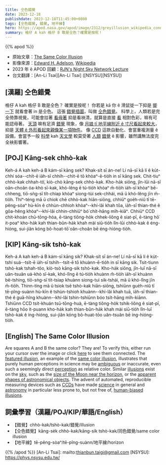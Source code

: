 ```yaml
---
title: 仝色錯覺
date: 2023-12-18
publishdate: 2023-12-18T11:45:00+0800
tags: [仝色錯覺, 錯覺, 地平線]
hero: https://apod.nasa.gov/apod/image/2312/greyillusion_wikipedia_connected_960.jpg
summary: 格仔 A kah 格仔 B 敢是仝色？確實是按呢！
---
```


{{% apod %}}

- 原始文章：[The Same Color Illusion](https://apod.nasa.gov/apod/ap231218.html)
- 影像來源：[Edward H. Adelson](https://bcs.mit.edu/directory/edward-adelson), [Wikipedia](https://en.wikipedia.org/wiki/Image:Same_color_illusion.png)
- 2023 年 ê APOD 回顧：[RJN's Night Sky Network Lecture](https://www.youtube.com/watch?v=S00SNpSNKZo)
- 台文翻譯：[An-Li Tsai][An-Li Tsai] ([NSYSU][NSYSU])

## [漢羅] 仝色錯覺
格仔 A kah 格仔 B 敢是仝色？
確實是按呢！
你若是 kā 你 ê 滑鼠徙一下抑是 [揤一下][here] 就看會著 in 是仝色。
這張 [錯覺插圖][featured illusion]，叫做 [仝色錯覺][same color illusion]。
科學上，人類若是完全倚靠視覺，可能會拄著 [看毋著][ambiguous] 抑是看袂清，就算是直接 [看][perception] 相對色彩，嘛有可能認毋著。
[天頂][sky] 嘛有足濟 [錯覺][illusions 1] 現象，像 [月娘 tī 地平線附近 ê 寸尺看起來較大][size of the Moon near the horizon]，抑是 [天體 ê 外形看起來親像某一項物件][apparent shapes of astronomical objects]。
像 [CCD][CCDs] 這款自動化、會當重複測量 ê 設備，會當予一般 [科學][science] kah [天文學][astronomy] 較莫受著 [人類][human-biased] [錯覺][illusions 2] ê 影響，雖然講無法度完全袂影響著。

## [POJ] Kāng-sek chhò-kak
Keh-á A kah keh-á B kám-sī kāng sek?
Khak-si̍t sī án-ne!
Lí nā-sī kā lí ê ku̍t-chhí sóa--chi̍t-ē ia̍h-sī chhi̍h--chi̍t-ē tō khòaⁿ-ē-tio̍h in sī kāng sek.
Chit-tiuⁿ chhò-kak chhah-tô͘, kiò-chò kāng-sek chhò-kak.
Kho-ha̍k siōng, jîn-lūi nā-sī oân-choân óa-khò sī-kak, khó-lêng ē tú-tio̍h khòaⁿ m̄-tio̍h ia̍h-sī khòaⁿ bē-chheng, tiō-sǹg-sī ti̍t-chiap khòaⁿ siong-tùi sek-chhái, mā ū khó-lêng jīn m̄-tio̍h.
Thiⁿ-téng mā ū chiok chē chhò-kak hiān-siōng, chhiūⁿ goe̍h-niû tī tē-pêng-sòaⁿ hù-kīn ê chhùn-chhioh khòaⁿ--khí-lâi khah tōa, ia̍h-sī thian-thé ê gōa-hêng khòaⁿ--khí-lâi chhin-chhiūⁿ bó͘ chi̍t-hāng mi̍h-kiāⁿ.
Chhiūⁿ CCD chit-khoán chū-tōng-hòa, ē-tàng tiông-ho̍k chhek-liông ê siat-pī, ē-tàng hō͘ it-poaⁿ kho-ha̍k kah thian-bûn-ha̍k khah mài siū-tio̍h lîn-lūi chhò-kak ê éng-hióng, sui-jiân kóng bô-hoat-tō͘ oân-choân bē éng-hióng-tio̍h.

## [KIP] Kāng-sik tshò-kak
Keh-á A kah keh-á B kám-sī kāng sik?
Khak-si̍t sī án-ne!
Lí nā-sī kā lí ê ku̍t-tshí suá--tsi̍t-ē ia̍h-sī tshi̍h--tsi̍t-ē tō khuànn-ē-tio̍h in sī kāng sik.
Tsit-tiunn tshò-kak tshah-tôo, kiò-tsò kāng-sik tshò-kak.
Kho-ha̍k siōng, jîn-luī nā-sī uân-tsuân uá-khò sī-kak, khó-lîng ē tú-tio̍h khuànn m̄-tio̍h ia̍h-sī khuànn bē-tshing, tiō-sǹg-sī ti̍t-tsiap khuànn siong-tuì sik-tshái, mā ū khó-lîng jīn m̄-tio̍h.
Thinn-tíng mā ū tsiok tsē tshò-kak hiān-siōng, tshiūnn gue̍h-niû tī tē-pîng-suànn hù-kīn ê tshùn-tshioh khuànn--khí-lâi khah tuā, ia̍h-sī thian-thé ê guā-hîng khuànn--khí-lâi tshin-tshiūnn bóo tsi̍t-hāng mi̍h-kiānn.
Tshiūnn CCD tsit-khuán tsū-tōng-huà, ē-tàng tiông-ho̍k tshik-liông ê siat-pī, ē-tàng hōo it-puann kho-ha̍k kah thian-bûn-ha̍k khah mài siū-tio̍h lîn-luī tshò-kak ê íng-hióng, sui-jiân kóng bô-huat-tōo uân-tsuân bē íng-hióng-tio̍h.

## [English] The Same Color Illusion
Are squares A and B the same color?
They are!
To verify this, either run your cursor over the image or click [here][here] to see them connected.
The [featured illusion][featured illusion], an example of the [same color illusion][same color illusion], illustrates that purely human perceptions in science may be [ambiguous][ambiguous] or inaccurate, even such a seemingly direct [perception][perception] as relative color.
Similar [illusions][illusions 1] exist on the [sky][sky], such as the [size of the Moon near the horizon][size of the Moon near the horizon], or the [apparent shapes of astronomical objects][apparent shapes of astronomical objects].
The advent of automated, reproducible measuring devices such as [CCDs][CCDs] have made [science][science] in general and [astronomy][astronomy] in particular less prone to, but not free of, [human-biased][human-biased] [illusions][illusions 2].

## 詞彙學習（漢羅/POJ/KIP/華語/English）
- 【錯覺】chhò-kak/tshò-kak/錯覺/illusion
- 【仝色錯覺】kāng-se̍k chhò-kak/kāng-si̍k tshò-kak/同色錯覺/same color illusion
- 【地平線】tē-pêng-sòaⁿ/tē-pîng-suànn/地平線/horizon

{{% /apod %}}
[An-Li Tsai]: mailto:thianbun.taigi@gmail.com
[NSYSU]: https://phys.nsysu.edu.tw/

[copyright]: https://apod.nasa.gov/apod/fap/lib/about_apod.html#srapply
[License]: https://creativecommons.org/licenses/by/3.0/

[here]:https://apod.nasa.gov/apod/image/0707/samecolor_wikipedia_connected.jpg
[featured illusion]:https://michaelbach.de/ot/lum-adelsonCheckShadow/
[same color illusion]:https://en.wikipedia.org/wiki/Same_color_illusion
[ambiguous]:https://www.quora.com/Optical-Illusions/What-are-some-great-optical-illusions
[perception]:https://www.youtube.com/watch?v=y8U0YPHxiFQ
[illusions 1]:https://apod.nasa.gov/apod/ap121003.html
[sky]:https://www.facebook.com/APOD.Sky
[size of the Moon near the horizon]:https://apod.nasa.gov/apod/ap090616.html
[apparent shapes of astronomical objects]:https://apod.nasa.gov/apod/ap190211.html
[CCDs]:https://en.wikipedia.org/wiki/Charge-coupled_device
[science]:https://science.nasa.gov/
[astronomy]:https://www.iau.org/public/themes/astronomy_in_everyday_life/
[human-biased]:https://www.youtube.com/watch?v=w8Zz05t19dg
[illusions 2]:https://www.michaelbach.de/ot/
